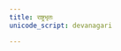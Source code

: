```yaml
---
title: राष्ट्रभृतः
unicode_script: devanagari

---
```

<div class="js_include" url="/vedAH/taittirIyam/saMhitA/3/4/7-8_rAShTrabhRtaH_RtAShAT"  newLevelForH1="2" includeTitle="true"> </div>  
